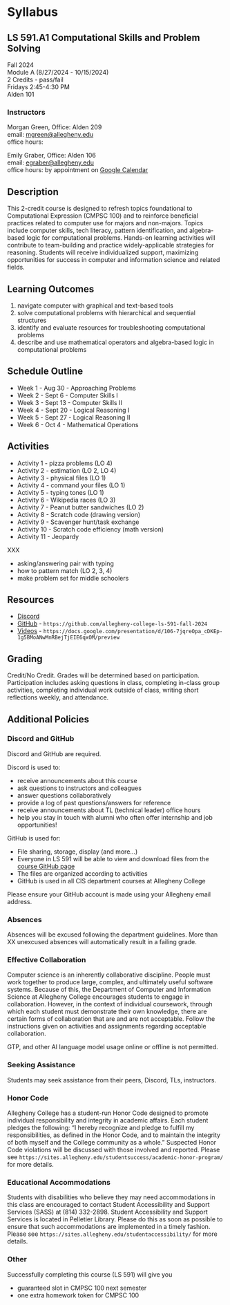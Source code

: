 # Syllabus

## LS 591.A1 Computational Skills and Problem Solving

Fall 2024  
Module A (8/27/2024 - 10/15/2024)  
2 Credits - pass/fail  
Fridays 2:45-4:30 PM  
Alden 101  

### Instructors

Morgan Green, Office: Alden 209  
email: mgreen@allegheny.edu  
office hours: 

Emily Graber, Office: Alden 106  
email: egraber@allegheny.edu  
office hours: by appointment on [Google Calendar](https://calendar.app.google/MYV4AVsQG2fUM9Ja7)

## Description

This 2-credit course is designed to refresh topics foundational
to Computational Expression (CMPSC 100) and to reinforce
beneficial practices related to computer use for majors and
non-majors. Topics include computer skills, tech literacy, pattern
identification, and algebra-based logic for computational problems.
Hands-on learning activities will contribute to team-building and
practice widely-applicable strategies for reasoning. Students will
receive individualized support, maximizing opportunities for success
in computer and information science and related fields.

## Learning Outcomes

1. navigate computer with graphical and text-based tools
2. solve computational problems with hierarchical and sequential structures
3. identify and evaluate resources for troubleshooting computational problems
4. describe and use mathematical operators and algebra-based logic in computational problems

## Schedule Outline

- Week 1 - Aug 30 - Approaching Problems
- Week 2 - Sept 6 - Computer Skills I
- Week 3 - Sept 13 - Computer Skills II
- Week 4 - Sept 20 - Logical Reasoning I
- Week 5 - Sept 27 - Logical Reasoning II
- Week 6 - Oct 4 - Mathematical Operations

## Activities

- Activity 1 - pizza problems (LO 4)
- Activity 2 - estimation (LO 2, LO 4)
- Activity 3 - physical files (LO 1)
- Activity 4 - command your files (LO 1)
- Activity 5 - typing tones (LO 1)
- Activity 6 - Wikipedia races (LO 3)
- Activity 7 - Peanut butter sandwiches (LO 2)
- Activity 8 - Scratch code (drawing version)
- Activity 9 - Scavenger hunt/task exchange
- Activity 10 - Scratch code efficiency (math version)
- Activity 11 - Jeopardy

XXX

- asking/answering pair with typing
- how to pattern match (LO 2, 3, 4)
- make problem set for middle schoolers

## Resources

- [Discord]()
- [GitHub](https://github.com/allegheny-college-ls-591-fall-2024) -
  `https://github.com/allegheny-college-ls-591-fall-2024`
- [Videos](https://docs.google.com/presentation/d/106-7jqreOpa_cDKEp-1g5BMoANwMnRBejTjEIE6qxOM/preview) -
  `https://docs.google.com/presentation/d/106-7jqreOpa_cDKEp-1g5BMoANwMnRBejTjEIE6qxOM/preview`

## Grading

Credit/No Credit. Grades will be determined based on participation. Participation
includes asking questions in class, completing in-class group activities, completing
individual work outside of class, writing short reflections weekly, and attendance.

## Additional Policies

### Discord and GitHub

Discord and GitHub are required.

Discord is used to:

- receive announcements about this course
- ask questions to instructors and colleagues
- answer questions collaboratively
- provide a log of past questions/answers for reference
- receive announcements about TL (technical leader) office hours
- help you stay in touch with alumni who often offer internship and job opportunities!
  
GitHub is used for:

- File sharing, storage, display (and more...)
- Everyone in LS 591 will be able to view and download files from the
  [course GitHub page](https://github.com/allegheny-college-ls-591-fall-2024)
- The files are organized according to activities
- GitHub is used in all CIS department courses at Allegheny College

Please ensure your GitHub account is made using your Allegheny email address.  

### Absences

Absences will be excused following the department guidelines. More than XX unexcused absences
will automatically result in a failing grade.

### Effective Collaboration

Computer science is an inherently collaborative discipline. People must work
together to produce large, complex, and ultimately useful software systems.
Because of this, the Department of Computer and Information Science at Allegheny College
encourages students to engage in collaboration. However, in the context of
individual coursework, through which each student must demonstrate their own
knowledge, there are certain forms of collaboration that are and are not
acceptable. Follow the instructions given on activities and assignments regarding
acceptable collaboration.

GTP, and other AI language model usage online or offline is not permitted.

### Seeking Assistance

Students may seek assistance from their peers, Discord, TLs, instructors.

### Honor Code

Allegheny College has a student-run Honor Code designed to promote individual
responsibility and integrity in academic affairs. Each student pledges the following:
“I hereby recognize and pledge to fulfill my responsibilities, as defined in the Honor
Code, and to maintain the integrity of both myself and the College community as a whole.”
Suspected Honor Code violations will be discussed with those involved and reported. Please see
`https://sites.allegheny.edu/studentsuccess/academic-honor-program/` for more details.

### Educational Accommodations

Students with disabilities who believe they may need accommodations in this class are
encouraged to contact Student Accessibility and Support Services (SASS) at
(814) 332-2898.  Student Accessibility and Support Services is located in Pelletier
Library.  Please do this as soon as possible to ensure that such accommodations are
implemented in a timely fashion. Please see
`https://sites.allegheny.edu/studentaccessibility/` for more details.

### Other

Successfully completing this course (LS 591) will give you

- guaranteed slot in CMPSC 100 next semester
- one extra homework token for CMPSC 100

